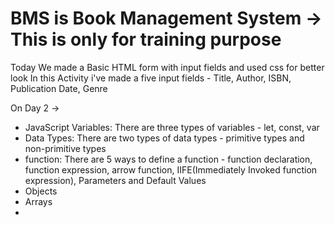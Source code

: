 # BMS is Book Management System -> This is only for training purpose
Today We made a Basic HTML form with input fields and used css for better look
In this Activity i've made a five input fields - Title, Author, ISBN, Publication Date, Genre

On Day 2 ->
- JavaScript Variables: There are three types of variables - let, const, var
- Data Types: There are two types of data types - primitive types and non-primitive types
- function: There are 5 ways to define a function - function declaration, function expression, arrow function, IIFE(Immediately Invoked function expression), Parameters and Default Values
- Objects
- Arrays
-  


